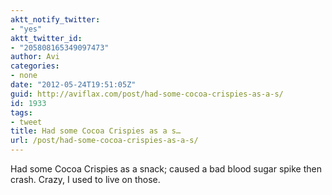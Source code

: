 ```yaml
---
aktt_notify_twitter:
- "yes"
aktt_twitter_id:
- "205808165349097473"
author: Avi
categories:
- none
date: "2012-05-24T19:51:05Z"
guid: http://aviflax.com/post/had-some-cocoa-crispies-as-a-s/
id: 1933
tags:
- tweet
title: Had some Cocoa Crispies as a s…
url: /post/had-some-cocoa-crispies-as-a-s/
---
```

Had some Cocoa Crispies as a snack; caused a bad blood sugar spike then crash. Crazy, I used to live on those.